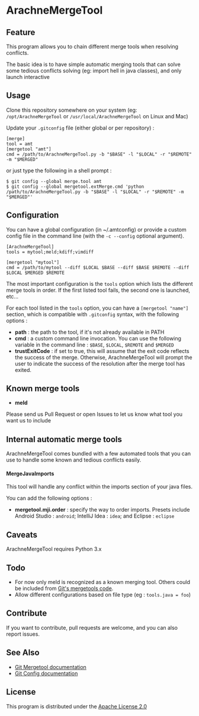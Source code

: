 # ArachneMergeTool

## Feature

This program allows you to chain different merge tools when resolving conflicts.

The basic idea is to have simple automatic merging tools that can solve some tedious conflicts solving
(eg: import hell in java classes), and only launch interactive

## Usage

Clone this repository somewhere on your system (eg: `/opt/ArachneMergeTool` or `/usr/local/ArachneMergeTool` on Linux and Mac)

Update your `.gitconfig` file (either global or per repository) :


    [merge]
    tool = amt
    [mergetool "amt"]
    cmd = /path/to/ArachneMergeTool.py -b "$BASE" -l "$LOCAL" -r "$REMOTE" -m "$MERGED"

or just type the following in a shell prompt :


    $ git config --global merge.tool amt
    $ git config --global mergetool.extMerge.cmd 'python /path/to/ArachneMergeTool.py -b "$BASE" -l "$LOCAL" -r "$REMOTE" -m "$MERGED"'


## Configuration

You can have a global configuration (in ~/.amtconfig) or provide a custom config file in the command
line (with the `-c --config` optional argument).

    [ArachneMergeTool]
    tools = mytool;meld;kdiff;vimdiff

    [mergetool "mytool"]
    cmd = /path/to/mytool --diff $LOCAL $BASE --diff $BASE $REMOTE --diff $LOCAL $MERGED $REMOTE


The most important configuration is the `tools` option which lists the different merge tools in order. If the first listed tool fails, the second one is launched, etc...

For each tool listed in the `tools` option, you can have a `[mergetool "name"]` section¸ which is compatible with `.gitconfig` syntax, with the following options :

 - **path** : the path to the tool, if it's not already available in PATH
 - **cmd** : a custom command line invocation. You can use the following variable in the command line : `$BASE`, `$LOCAL`, `$REMOTE` and `$MERGED`
 - **trustExitCode** : if set to true, this will assume that the exit code reflects the success of the merge. Otherwise, ArachneMergeTool will prompt the user to indicate the success of the resolution after the merge tool has exited.

## Known merge tools

 - **meld**

Please send us Pull Request or open Issues to let us know what tool you want us to include

## Internal automatic merge tools

ArachneMergeTool comes bundled with a few automated tools that you can use to handle some known and tedious conflicts easily.

#### MergeJavaImports

This tool will handle any conflict within the imports section of your java files.

You can add the following options :
 - **mergetool.mji.order** : specify the way to order imports. Presets include Android Studio : `android`; IntelliJ Idea : `idea`; and Eclipse : `eclipse`

## Caveats

ArachneMergeTool requires Python 3.x

## Todo

 - For now only meld is recognized as a known merging tool. Others could be included from [Git's mergetools code](https://github.com/git/git/tree/master/mergetools).
 - Allow different configurations based on file type (eg : `tools.java = foo`)

## Contribute

If you want to contribute, pull requests are welcome, and you can also report issues.

## See Also

 - [Git Mergetool documentation](https://git-scm.com/docs/git-mergetool)
 - [Git Config documentation](https://git-scm.com/docs/git-config)

## License

This program is distributed under the [Apache License 2.0](https://opensource.org/licenses/Apache-2.0)
